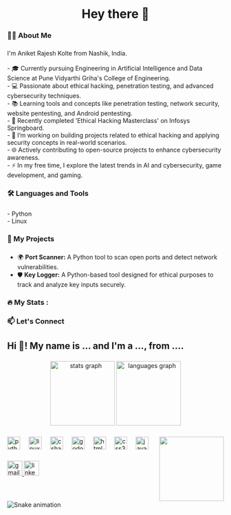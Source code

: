 ###


###

<h1 align="center">Hey there 👋</h1>

###

<h3 align="left">👨‍💻 About Me</h3>

###

<p align="left">
  I'm Aniket Rajesh Kolte from Nashik, India.<br><br>
  - 🎓 Currently pursuing Engineering in Artificial Intelligence and Data Science at Pune Vidyarthi Griha's College of Engineering.<br>
  - 💻 Passionate about ethical hacking, penetration testing, and advanced cybersecurity techniques.<br>
  - 📚 Learning tools and concepts like penetration testing, network security, website pentesting, and Android pentesting.<br>
  - 🌱 Recently completed 'Ethical Hacking Masterclass' on Infosys Springboard.<br>
  - 🔭 I’m working on building projects related to ethical hacking and applying security concepts in real-world scenarios.<br>
  - 🌐 Actively contributing to open-source projects to enhance cybersecurity awareness.<br>
  - ⚡ In my free time, I explore the latest trends in AI and cybersecurity, game development, and gaming.
</p>

###

<h3 align="left">🛠 Languages and Tools</h3>

###

<p align="left">
  - Python<br>
  - Linux<br>

</p>

###

<h3 align="left">🚀 My Projects</h3>

###
- 🌍 **Port Scanner:** A Python tool to scan open ports and detect network vulnerabilities.<br>
- 🛡 **Key Logger:** A Python-based tool designed for ethical purposes to track and analyze key inputs securely.<br>

###

<h3 align="left">🔥 My Stats :</h3>

###


###

<h3 align="left">📫 Let's Connect</h3>

###




<h2 align="left">Hi 👋! My name is ... and I'm a ..., from ....</h2>

###

<div align="center">
  <img src="https://github-readme-stats.vercel.app/api?username=Aniketkolte2&hide_title=false&hide_rank=false&show_icons=true&include_all_commits=true&count_private=true&disable_animations=false&theme=dracula&locale=en&hide_border=false" height="150" alt="stats graph"  />
  <img src="https://github-readme-stats.vercel.app/api/top-langs?username=Aniketkolte2&locale=en&hide_title=false&layout=compact&card_width=320&langs_count=5&theme=dracula&hide_border=false" height="150" alt="languages graph"  />
</div>

###

<img align="right" height="150" src="https://www.gifcen.com/wp-content/uploads/2021/08/-13.gif"  />

###

<div align="left">
  <img src="https://cdn.jsdelivr.net/gh/devicons/devicon/icons/python/python-original.svg" height="30" alt="python logo"  />
  <img width="12" />
  <img src="https://cdn.jsdelivr.net/gh/devicons/devicon/icons/linux/linux-original.svg" height="30" alt="linux logo"  />
  <img width="12" />
  <img src="https://cdn.jsdelivr.net/gh/devicons/devicon/icons/csharp/csharp-original.svg" height="30" alt="csharp logo"  />
  <img width="12" />
  <img src="https://cdn.jsdelivr.net/gh/devicons/devicon/icons/godot/godot-original.svg" height="30" alt="godot logo"  />
  <img width="12" />
  <img src="https://cdn.jsdelivr.net/gh/devicons/devicon/icons/html5/html5-original.svg" height="30" alt="html5 logo"  />
  <img width="12" />
  <img src="https://cdn.jsdelivr.net/gh/devicons/devicon/icons/css3/css3-original.svg" height="30" alt="css3 logo"  />
  <img width="12" />
  <img src="https://cdn.jsdelivr.net/gh/devicons/devicon/icons/javascript/javascript-original.svg" height="30" alt="javascript logo"  />
</div>

###

<div align="left">
  <a href="kolteaniket26@gmail.com" target="_blank">
    <img src="https://img.shields.io/static/v1?message=Gmail&logo=gmail&label=&color=D14836&logoColor=white&labelColor=&style=for-the-badge" height="35" alt="gmail logo"  />
  </a>
  <a href="www.linkedin.com/in/aniket-kolte-491972288" target="_blank">
    <img src="https://img.shields.io/static/v1?message=LinkedIn&logo=linkedin&label=&color=0077B5&logoColor=white&labelColor=&style=for-the-badge" height="35" alt="linkedin logo"  />
  </a>
</div>

###

<br clear="both">

<img src="https://raw.githubusercontent.com/Aniketkolte2/Aniketkolte2/output/snake.svg" alt="Snake animation" />

###



###



###

